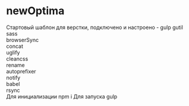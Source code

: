 # newOptima
Стартовый шаблон для верстки, подключено и настроено - 
        gulp
		gutil         
		sass          
		browserSync  
		concat        
		uglify        
		cleancss      
		rename       
		autoprefixer  
		notify        
		babel         
		rsync        
Для инициализации npm i
Для запуска gulp